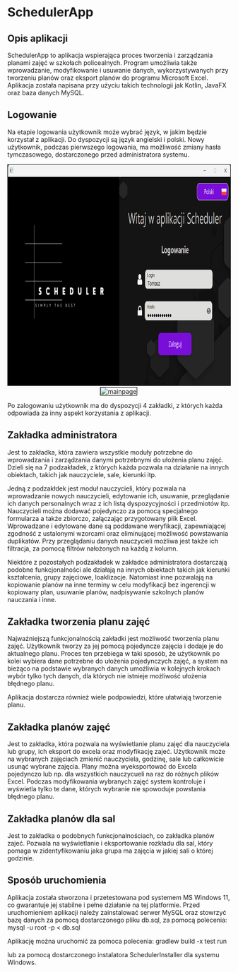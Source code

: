 # SchedulerApp
## Opis aplikacji
SchedulerApp to aplikacja wspierająca proces tworzenia i zarządzania planami zajęć w szkołach policealnych. Program umożliwia także wprowadzanie, modyfikowanie i usuwanie danych, wykorzystywanych przy tworzeniu planów
oraz eksport planów do programu Microsoft Excel. Aplikacja została napisana przy użyciu takich technologii jak Kotlin,
JavaFX oraz baza danych MySQL.

## Logowanie
Na etapie logowania użytkownik może wybrać język, w jakim będzie
korzystał z aplikacji. Do dyspozycji są język angielski i polski.
Nowy użytkownik, podczas pierwszego logowania, ma możliwość zmiany hasła tymczasowego, dostarczonego przed administratora systemu.

<div style="text-align:center">
<img src="src/main/resources/com/example/scheduler/photos/ss/logowanie.png" alt="mainpage" width="1000" height="500" style="border: 1px solid black" />
</div>
<div style="text-align:center">
<img src="images/scene1.png" alt="mainpage" style="border: 1px solid black" />
</div>

Po zalogowaniu użytkownik ma do dyspozycji 4 zakładki, z których każda odpowiada za inny aspekt korzystania z aplikacji. 

## Zakładka administratora 
Jest to zakładka, która zawiera wszystkie moduły potrzebne do wprowadzania i zarządzania danymi potrzebnymi do ułożenia planu zajęć. 
Dzieli się na 7 podzakładek, z których każda pozwala na działanie na innych obiektach, takich jak nauczyciele, sale, kierunki itp.

Jedną z podzakłdek jest moduł nauczycieli, który pozwala na wprowadzanie nowych nauczycieli, edytowanie ich, usuwanie, przeglądanie ich danych personalnych wraz z ich listą dyspozycyjności i przedmiotów itp.
Nauczycieli można dodawać pojedynczo za pomocą specjalnego formularza a także zbiorczo, załączając przygotowany plik Excel.
Wprowadzane i edytowane dane są poddawane weryfikacji, zapewniającej zgodność z ustalonymi wzorcami oraz eliminującej możliwość powstawania duplikatów.
Przy przeglądaniu danych nauczycieli możliwa jest także ich filtracja, za pomocą filtrów nałożonych na każdą z kolumn.

Niektóre z pozostałych podzakładek w zakładce administratora dostarczają podobne funkcjonalności ale działają na innych obiektach takich jak kierunki kształcenia, grupy zajęciowe, loaklizacje. 
Natomiast inne pozwalają na kopiowanie planów na inne terminy w celu modyfikacji bez ingerencji w kopiowany plan, usuwanie planów, nadpisywanie szkolnych planów nauczania i inne. 

## Zakładka tworzenia planu zajęć
Najważniejszą funkcjonalnością zakładki jest możliwość tworzenia planu zajęć.
Użytkownik tworzy za jej pomocą pojedyncze zajęcia i dodaje je do aktualnego planu.
Proces ten przebiega w taki sposób, że użytkownik po kolei wybiera dane potrzebne do ułożenia pojedynczych zajęć,
a system na bieżąco na podstawie wybranych danych umożliwia w kolejnych krokach wybór tylko tych danych, dla których nie istnieje możliwość ułożenia błędnego planu. 

Aplikacja dostarcza również wiele podpowiedzi, które ułatwiają tworzenie planu.

## Zakładka planów zajęć
Jest to zakładka, która pozwala na wyświetlanie planu zajęć dla nauczyciela lub grupy, ich eksport do excela oraz modyfikację zajeć. Użytkownik może na wybranych zajęciach zmienić nauczyciela, godzinę, sale lub całkowicie usunąć wybrane zajęcia. Plany można wyeksportować do Excela pojedynczo lub np. dla wszystkich nauczycueli na raz do różnych plików Excel. Podczas modyfikowania wybranych zajęć system kontroluje i wyświetla tylko te dane, których wybranie nie spowoduje powstania błędnego planu.  

## Zakładka planów dla sal
Jest to zakładka o podobnych funkcjonalnościach, co zakładka planów zajeć. Pozwala na wyświetlanie i eksportowanie rozkładu dla sal, który pomaga w zidentyfikowaniu jaka grupa ma zajęcia w jakiej sali o której godzinie.

## Sposób uruchomienia
Aplikacja została stworzona i przetestowana pod systemem MS Windows 11, co gwarantuje jej stabilne i pełne działanie na tej platformie.
Przed uruchomieniem aplikacji należy zainstalować serwer MySQL oraz stowrzyć bazę danych za pomocą dostarczonego pliku db.sql, za pomocą polecenia:
mysql -u root -p < db.sql

Aplikację można uruchomić za pomoca polecenia:
gradlew build -x test run

lub za pomocą dostarczonego instalatora SchedulerInstaller dla systemu Windows.
